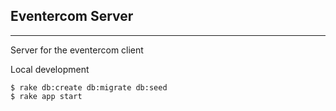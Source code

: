 ## Eventercom Server
---
Server for the eventercom client

Local development
```
$ rake db:create db:migrate db:seed
$ rake app start
```
